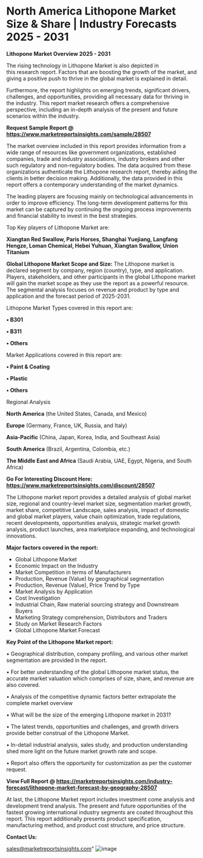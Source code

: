 # North America Lithopone Market Size & Share | Industry Forecasts 2025 - 2031

<Strong> Lithopone Market Overview 2025 - 2031</strong>

The rising technology in Lithopone Market is also depicted in this research report. Factors that are boosting the growth of the market, and giving a positive push to thrive in the global market is explained in detail.

Furthermore, the report highlights on emerging trends, significant drivers, challenges, and opportunities, providing all necessary data for thriving in the industry. This report market research offers a comprehensive perspective, including an in-depth analysis of the present and future scenarios within the industry.

<strong>Request Sample Report @ <a href=https://www.marketreportsinsights.com/sample/28507>https://www.marketreportsinsights.com/sample/28507</a></strong>

The market overview included in this report provides information from a wide range of resources like government organizations, established companies, trade and industry associations, industry brokers and other such regulatory and non-regulatory bodies. The data acquired from these organizations authenticate the Lithopone research report, thereby aiding the clients in better decision making. Additionally, the data provided in this report offers a contemporary understanding of the market dynamics.

The leading players are focusing mainly on technological advancements in order to improve efficiency. The long-term development patterns for this market can be captured by continuing the ongoing process improvements and financial stability to invest in the best strategies.

Top Key players of Lithopone Market are:

<strong>Xiangtan Red Swallow, Paris Horses, Shanghai Yuejiang, Langfang Hengze, Loman Chemical, Hebei Yuhuan, Xiangtan Swallow, Union Titanium</strong>

<strong><b>Global Lithopone Market Scope and Size:</b></strong>
The Lithopone market is declared segment by company, region (country), type, and application. Players, stakeholders, and other participants in the global Lithopone market will gain the market scope as they use the report as a powerful resource. The segmental analysis focuses on revenue and product by type and application and the forecast period of 2025-2031.

Lithopone Market Types covered in this report are:

<strong>• B301

• B311

• Others</strong>

Market Applications covered in this report are:

<strong>• Paint & Coating

• Plastic

• Others</strong> 

Regional Analysis

<strong>North America</strong> (the United States, Canada, and Mexico)

<strong>Europe</strong> (Germany, France, UK, Russia, and Italy)

<strong>Asia-Pacific</strong> (China, Japan, Korea, India, and Southeast Asia)

<strong>South America</strong> (Brazil, Argentina, Colombia, etc.)

<strong>The Middle East and Africa</strong> (Saudi Arabia, UAE, Egypt, Nigeria, and South Africa)

<strong>Go For Interesting Discount Here: <a href=https://www.marketreportsinsights.com/discount/28507>https://www.marketreportsinsights.com/discount/28507</a></strong>

The Lithopone market report provides a detailed analysis of global market size, regional and country-level market size, segmentation market growth, market share, competitive Landscape, sales analysis, impact of domestic and global market players, value chain optimization, trade regulations, recent developments, opportunities analysis, strategic market growth analysis, product launches, area marketplace expanding, and technological innovations.

<strong><b>Major factors covered in the report:</b></strong>
<ul>
  <li>Global Lithopone Market </li>
  <li>Economic Impact on the Industry</li>
  <li>Market Competition in terms of Manufacturers</li>
  <li>Production, Revenue (Value) by geographical segmentation</li>
  <li>Production, Revenue (Value), Price Trend by Type</li>
  <li>Market Analysis by Application</li>
  <li>Cost Investigation</li>
  <li>Industrial Chain, Raw material sourcing strategy and Downstream Buyers</li>
  <li>Marketing Strategy comprehension, Distributors and Traders</li>
  <li>Study on Market Research Factors</li>
  <li>Global Lithopone Market Forecast</li>
</ul>

<strong><b>Key Point of the Lithopone Market report:</b></strong>

• Geographical distribution, company profiling, and various other market segmentation are provided in the report.

• For better understanding of the global Lithopone market status, the accurate market valuation which comprises of size, share, and revenue are also covered.

• Analysis of the competitive dynamic factors better extrapolate the complete market overview

• What will be the size of the emerging Lithopone market in 2031?

• The latest trends, opportunities and challenges, and growth drivers provide better construal of the Lithopone Market.

• In-detail industrial analysis, sales study, and production understanding shed more light on the future market growth rate and scope.

• Report also offers the opportunity for customization as per the customer request.

<strong><b>View Full Report @ <a href=https://marketreportsinsights.com/industry-forecast/lithopone-market-forecast-by-geography-28507>https://marketreportsinsights.com/industry-forecast/lithopone-market-forecast-by-geography-28507</a></b></strong>


At last, the Lithopone Market report includes investment come analysis and development trend analysis. The present and future opportunities of the fastest growing international industry segments are coated throughout this report. This report additionally presents product specification, manufacturing method, and product cost structure, and price structure.

<strong>Contact Us:</strong>

sales@marketreportsinsights.com"
![image](https://github.com/user-attachments/assets/db316340-366e-4dbf-bd39-d19f6294a1b0)
